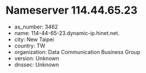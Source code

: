 # Nameserver 114.44.65.23

* as_number: 3462
* name: 114-44-65-23.dynamic-ip.hinet.net.
* city: New Taipei
* country: TW
* organization: Data Communication Business Group
* version: Unknown
* dnssec: Unknown
